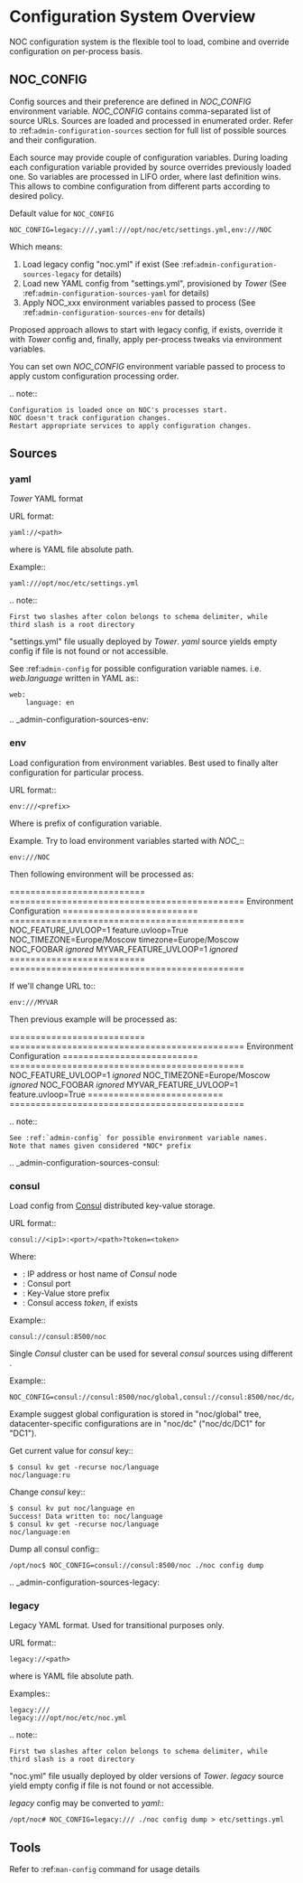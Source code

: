 # Configuration System Overview

NOC configuration system is the flexible tool to load, combine
and override configuration on per-process basis.

## NOC_CONFIG

Config sources and their preference are defined in *NOC_CONFIG*
environment variable. *NOC_CONFIG* contains comma-separated list of source URLs.
Sources are loaded and processed in enumerated order.
Refer to :ref:`admin-configuration-sources` section for full list of possible
sources and their configuration.

Each source may provide couple of configuration variables. During loading
each configuration variable provided by source overrides previously
loaded one. So variables are processed in LIFO order, where last
definition wins. This allows to combine configuration from different
parts according to desired policy.

Default value for `NOC_CONFIG`

```
NOC_CONFIG=legacy:///,yaml:///opt/noc/etc/settings.yml,env:///NOC
```

Which means:

1. Load legacy config "noc.yml" if exist (See :ref:`admin-configuration-sources-legacy` for details)
2. Load new YAML config from "settings.yml", provisioned by *Tower* (See :ref:`admin-configuration-sources-yaml` for details)
3. Apply NOC_xxx environment variables passed to process (See :ref:`admin-configuration-sources-env` for details)

Proposed approach allows to start with legacy config, if exists, override
it with *Tower* config and, finally, apply per-process tweaks via
environment variables.

You can set own *NOC_CONFIG* environment variable passed to process
to apply custom configuration processing order.

.. note::

    Configuration is loaded once on NOC's processes start.
    NOC doesn't track configuration changes.
    Restart appropriate services to apply configuration changes.

## Sources


### yaml
*Tower* YAML format

URL format:

```
yaml://<path>
```

where *<path>* is YAML file absolute path.

Example::

    yaml:///opt/noc/etc/settings.yml

.. note::

    First two slashes after colon belongs to schema delimiter, while
    third slash is a root directory

"settings.yml" file usually deployed by *Tower*.
*yaml* source yields empty config if file is not found or not accessible.

See :ref:`admin-config` for possible configuration variable names.
i.e. *web.language* written in YAML as::

    web:
        language: en

.. _admin-configuration-sources-env:

### env
Load configuration from environment variables. Best used to finally
alter configuration for particular process.

URL format::

    env:///<prefix>

Where *<prefix>* is prefix of configuration variable.

Example. Try to load environment variables started with *NOC_*::

    env:///NOC

Then following environment will be processed as:

========================== =============================================
Environment                Configuration
========================== =============================================
NOC_FEATURE_UVLOOP=1       feature.uvloop=True
NOC_TIMEZONE=Europe/Moscow timezone=Europe/Moscow
NOC_FOOBAR                 *ignored*
MYVAR_FEATURE_UVLOOP=1     *ignored*
========================== =============================================

If we'll change URL to::

    env:///MYVAR

Then previous example will be processed as:

========================== =============================================
Environment                Configuration
========================== =============================================
NOC_FEATURE_UVLOOP=1       *ignored*
NOC_TIMEZONE=Europe/Moscow *ignored*
NOC_FOOBAR                 *ignored*
MYVAR_FEATURE_UVLOOP=1     feature.uvloop=True
========================== =============================================

.. note::

    See :ref:`admin-config` for possible environment variable names.
    Note that names given considered *NOC* prefix

.. _admin-configuration-sources-consul:

### consul
Load config from [Consul](https://www.consul.io>) distributed key-value
storage.

URL format::

    consul://<ip1>:<port>/<path>?token=<token>

Where:
* *<ip1>*: IP address or host name of *Consul* node
* *<port>*: Consul port
* *<path>*: Key-Value store prefix
* *<token>*: Consul access *token*, if exists

Example::

    consul://consul:8500/noc

Single *Consul* cluster can be used for several *consul* sources
using different *<path>*.

Example::

    NOC_CONFIG=consul://consul:8500/noc/global,consul://consul:8500/noc/dc/DC1

Example suggest global configuration is stored in "noc/global" tree,
datacenter-specific configurations are in "noc/dc" ("noc/dc/DC1" for "DC1").

Get current value for *consul* key::

    $ consul kv get -recurse noc/language
    noc/language:ru

Change *consul* key::

    $ consul kv put noc/language en
    Success! Data written to: noc/language
    $ consul kv get -recurse noc/language
    noc/language:en

Dump all consul config::

    /opt/noc$ NOC_CONFIG=consul://consul:8500/noc ./noc config dump

.. _admin-configuration-sources-legacy:

### legacy
Legacy YAML format. Used for transitional purposes only.

URL format::

    legacy://<path>

where *<path>* is YAML file absolute path.

Examples::

    legacy:///
    legacy:///opt/noc/etc/noc.yml


.. note::

    First two slashes after colon belongs to schema delimiter, while
    third slash is a root directory

"noc.yml" file usually deployed by older versions of *Tower*.
*legacy* source yield empty config if file is not found or not accessible.

*legacy* config may be converted to *yaml*::

    /opt/noc# NOC_CONFIG=legacy:/// ./noc config dump > etc/settings.yml


## Tools
Refer to :ref:`man-config` command for usage details

